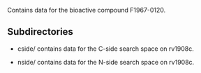 Contains data for the bioactive compound F1967-0120.

## Subdirectories

- cside/ contains data for the C-side search space on rv1908c.

- nside/ contains data for the N-side search space on rv1908c.


